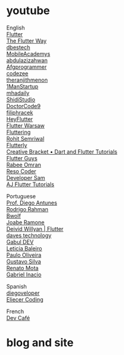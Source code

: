 # youtube

English\
[Flutter](https://www.youtube.com/@flutterdev)\
[The Flutter Way](https://www.youtube.com/@TheFlutterWay)\
[dbestech](https://www.youtube.com/@dbestech)\
[MobileAcademys](https://www.youtube.com/@MobileAcademys)\
[abdulazizahwan](https://www.youtube.com/@abdulazizahwan)\
[Afgprogrammer](https://www.youtube.com/@Afgprogrammer)\
[codezee](https://www.youtube.com/@codezee)\
[theranjithmenon](https://www.youtube.com/@theranjithmenon)\
[1ManStartup](https://www.youtube.com/@1ManStartup)\
[mhadaily](https://www.youtube.com/@mhadaily)\
[ShidiStudio](https://www.youtube.com/@ShidiStudio)\
[DoctorCode9](https://www.youtube.com/@DoctorCode9)\
[filiphracek](https://www.youtube.com/@filiphracek)\
[HeyFlutter](https://www.youtube.com/@HeyFlutter)\
[Flutter Warsaw](https://www.youtube.com/@FlutterWarsaw)\
[Fluttering](https://www.youtube.com/@fluttering4032)\
[Rohit Semriwal](https://www.youtube.com/@RohitSemriwal)\
[Flutterly](https://www.youtube.com/@Flutterly)\
[Creative Bracket • Dart and Flutter Tutorials](https://www.youtube.com/@CreativeBracket)\
[Flutter Guys](https://www.youtube.com/@flutterguys)\
[Rabee Omran](https://www.youtube.com/@RabeeOmran)\
[Reso Coder](https://www.youtube.com/@ResoCoder)\
[Developer Sam](https://www.youtube.com/@developersam7921)\
[AJ Flutter Tutorials](https://www.youtube.com/@AJFlutterTutorials)

Portuguese\
[Prof. Diego Antunes](https://www.youtube.com/@drantunes)\
[Rodrigo Rahman](https://www.youtube.com/@rodrigorahman)\
[Bwolf](https://www.youtube.com/@BwolfDev)\
[Joabe Ramone](https://www.youtube.com/@JoabeRamone)\
[Deivid Willyan | Flutter](https://www.youtube.com/@FlutterCursos)\
[daves technology](https://www.youtube.com/@davestecnologia)\
[Gabul DEV](https://www.youtube.com/@GabulDEV)\
[Leticia Baleiro](https://www.youtube.com/channel/UChRdRcqQbtdSe6MgAWcnRCQ)\
[Paulo Oliveira](https://www.youtube.com/@pauloCosteira)\
[Gustavo Silva](https://www.youtube.com/@GustavoSilva-zt4xc)\
[Renato Mota](https://www.youtube.com/@RenatoMotaDev)\
[Gabriel Inacio](https://www.youtube.com/@gabrielinacio9900)

Spanish\
[diegoveloper](https://www.youtube.com/@diegoveloper)\
[Eliecer Coding](https://www.youtube.com/@EliecerCoding)

French\
[Dev Café](https://www.youtube.com/@DevCafe)

# blog and site
